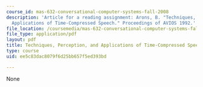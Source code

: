 ```yaml
---
course_id: mas-632-conversational-computer-systems-fall-2008
description: 'Article for a reading assignment: Arons, B. "Techniques, Peception and
  Applications of Time-Compressed Speech." Proceedings of AVIOS 1992.'
file_location: /coursemedia/mas-632-conversational-computer-systems-fall-2008/ee5c83dac8079f6d25bb657f5ed393bd_arons_timecomp.pdf
file_type: application/pdf
layout: pdf
title: Techniques, Perception, and Applications of Time-Compressed Speech
type: course
uid: ee5c83dac8079f6d25bb657f5ed393bd

---
```

None
